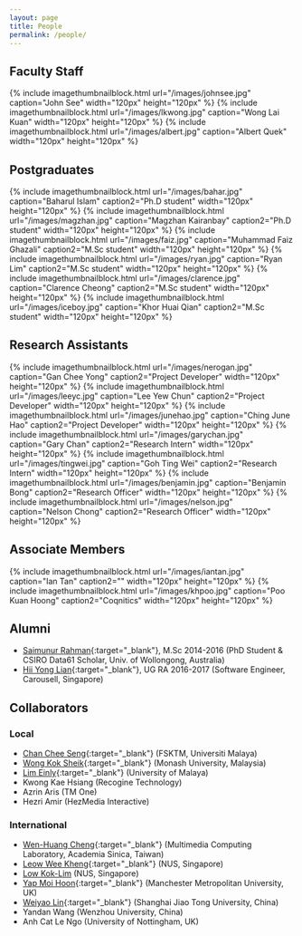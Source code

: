 ```yaml
---
layout: page
title: People
permalink: /people/
---
```


## Faculty Staff

{% include imagethumbnailblock.html url="/images/johnsee.jpg" caption="John See" width="120px" height="120px"  %}
{% include imagethumbnailblock.html url="/images/lkwong.jpg" caption="Wong Lai Kuan" width="120px" height="120px"  %}
{% include imagethumbnailblock.html url="/images/albert.jpg" caption="Albert Quek" width="120px" height="120px"  %}

## Postgraduates
{% include imagethumbnailblock.html url="/images/bahar.jpg" caption="Baharul Islam" caption2="Ph.D student" width="120px" height="120px"  %}
{% include imagethumbnailblock.html url="/images/magzhan.jpg" caption="Magzhan Kairanbay" caption2="Ph.D student" width="120px" height="120px"  %}
{% include imagethumbnailblock.html url="/images/faiz.jpg" caption="Muhammad Faiz Ghazali" caption2="M.Sc student" width="120px" height="120px"  %}
{% include imagethumbnailblock.html url="/images/ryan.jpg" caption="Ryan Lim" caption2="M.Sc student" width="120px" height="120px"  %}
{% include imagethumbnailblock.html url="/images/clarence.jpg" caption="Clarence Cheong" caption2="M.Sc student" width="120px" height="120px"  %}
{% include imagethumbnailblock.html url="/images/iceboy.jpg" caption="Khor Huai Qian" caption2="M.Sc student" width="120px" height="120px"  %}

## Research Assistants
{% include imagethumbnailblock.html url="/images/nerogan.jpg" caption="Gan Chee Yong" caption2="Project Developer" width="120px" height="120px"  %}
{% include imagethumbnailblock.html url="/images/leeyc.jpg" caption="Lee Yew Chun" caption2="Project Developer" width="120px" height="120px"  %}
{% include imagethumbnailblock.html url="/images/junehao.jpg" caption="Ching June Hao" caption2="Project Developer" width="120px" height="120px"  %}
{% include imagethumbnailblock.html url="/images/garychan.jpg" caption="Gary Chan" caption2="Research Intern" width="120px" height="120px"  %}
{% include imagethumbnailblock.html url="/images/tingwei.jpg" caption="Goh Ting Wei" caption2="Research Intern" width="120px" height="120px"  %}
{% include imagethumbnailblock.html url="/images/benjamin.jpg" caption="Benjamin Bong" caption2="Research Officer" width="120px" height="120px"  %}
{% include imagethumbnailblock.html url="/images/nelson.jpg" caption="Nelson Chong" caption2="Research Officer" width="120px" height="120px"  %}


## Associate Members
{% include imagethumbnailblock.html url="/images/iantan.jpg" caption="Ian Tan" caption2="" width="120px" height="120px"  %}
{% include imagethumbnailblock.html url="/images/khpoo.jpg" caption="Poo Kuan Hoong" caption2="Coqnitics" width="120px" height="120px"  %}

## Alumni
- [Saimunur Rahman](http://saimunur.github.io/){:target="_blank"}, M.Sc 2014-2016 (PhD Student & CSIRO Data61 Scholar, Univ. of Wollongong, Australia) 
- [Hii Yong Lian](https://github.com/HiiYL){:target="_blank"}, UG RA 2016-2017 (Software Engineer, Carousell, Singapore)   

## Collaborators

### Local
- [Chan Chee Seng](http://web.fsktm.um.edu.my/~cschan/){:target="_blank"} (FSKTM, Universiti Malaya)
- [Wong Kok Sheik](https://www.monash.edu.my/it/staff/academic-staff/a-prof-wong-kok-sheik){:target="_blank"} (Monash University, Malaysia)
- [Lim Einly](http://www.asiancardiac.org/){:target="_blank"} (University of Malaya)
- Kwong Kae Hsiang (Recogine Technology)
- Azrin Aris (TM One)
- Hezri Amir (HezMedia Interactive)

### International
- [Wen-Huang Cheng](http://www.citi.sinica.edu.tw/~whcheng/index.html){:target="_blank"} (Multimedia Computing Laboratory, Academia Sinica, Taiwan)
- [Leow Wee Kheng](http://www.comp.nus.edu.sg/~leowwk/){:target="_blank"} (NUS, Singapore)
- [Low Kok-Lim](http://comp.nus.edu.sg/~lowkl) (NUS, Singapore)
- [Yap Moi Hoon](http://www2.docm.mmu.ac.uk/STAFF/M.Yap/){:target="_blank"} (Manchester Metropolitan University, UK)
- [Weiyao Lin](http://weiyaolin.github.io/){:target="_blank"} (Shanghai Jiao Tong University, China)
- Yandan Wang (Wenzhou University, China)
- Anh Cat Le Ngo (University of Nottingham, UK)


